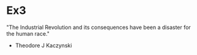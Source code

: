 # Ex3

"The Industrial Revolution and its consequences have been a disaster for the human race."
- Theodore J Kaczynski